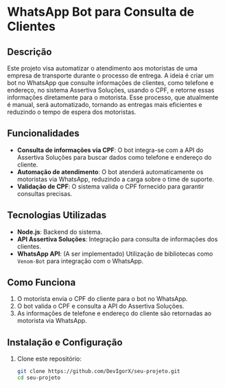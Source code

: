 # WhatsApp Bot para Consulta de Clientes

## Descrição

Este projeto visa automatizar o atendimento aos motoristas de uma empresa de transporte durante o processo de entrega. A ideia é criar um bot no WhatsApp que consulte informações de clientes, como telefone e endereço, no sistema Assertiva Soluções, usando o CPF, e retorne essas informações diretamente para o motorista. Esse processo, que atualmente é manual, será automatizado, tornando as entregas mais eficientes e reduzindo o tempo de espera dos motoristas.

## Funcionalidades

- **Consulta de informações via CPF**: O bot integra-se com a API do Assertiva Soluções para buscar dados como telefone e endereço do cliente.
- **Automação de atendimento**: O bot atenderá automaticamente os motoristas via WhatsApp, reduzindo a carga sobre o time de suporte.
- **Validação de CPF**: O sistema valida o CPF fornecido para garantir consultas precisas.
  
## Tecnologias Utilizadas

- **Node.js**: Backend do sistema.
- **API Assertiva Soluções**: Integração para consulta de informações dos clientes.
- **WhatsApp API**: (A ser implementado) Utilização de bibliotecas como `Venom-Bot` para integração com o WhatsApp.

## Como Funciona

1. O motorista envia o CPF do cliente para o bot no WhatsApp.
2. O bot valida o CPF e consulta a API do Assertiva Soluções.
3. As informações de telefone e endereço do cliente são retornadas ao motorista via WhatsApp.

## Instalação e Configuração

1. Clone este repositório:
   ```bash
   git clone https://github.com/DevIgorX/seu-projeto.git
   cd seu-projeto
